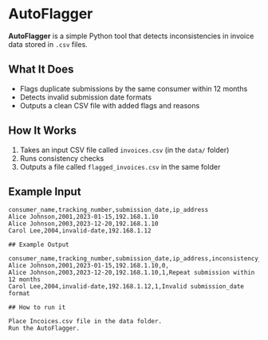 # AutoFlagger

**AutoFlagger** is a simple Python tool that detects inconsistencies in invoice data stored in `.csv` files.

## What It Does

- Flags duplicate submissions by the same consumer within 12 months
- Detects invalid submission date formats
- Outputs a clean CSV file with added flags and reasons

## How It Works

1. Takes an input CSV file called `invoices.csv` (in the `data/` folder)
2. Runs consistency checks
3. Outputs a file called `flagged_invoices.csv` in the same folder

## Example Input

```csv
consumer_name,tracking_number,submission_date,ip_address
Alice Johnson,2001,2023-01-15,192.168.1.10
Alice Johnson,2003,2023-12-20,192.168.1.10
Carol Lee,2004,invalid-date,192.168.1.12

## Example Output

consumer_name,tracking_number,submission_date,ip_address,inconsistency_flagged,inconsistency_reason
Alice Johnson,2001,2023-01-15,192.168.1.10,0,
Alice Johnson,2003,2023-12-20,192.168.1.10,1,Repeat submission within 12 months
Carol Lee,2004,invalid-date,192.168.1.12,1,Invalid submission_date format

## How to run it

Place Incoices.csv file in the data folder.
Run the AutoFlagger.
